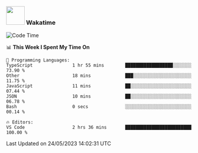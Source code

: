### <img src="https://media.giphy.com/media/VgCDAzcKvsR6OM0uWg/giphy.gif" width="50"> Wakatime

  <!--START_SECTION:waka-->
![Code Time](http://img.shields.io/badge/Code%20Time-1%2C411%20hrs%2052%20mins-blue)

📊 **This Week I Spent My Time On** 

```text
💬 Programming Languages: 
TypeScript               1 hr 55 mins        ██████████████████░░░░░░░   73.90 % 
Other                    18 mins             ███░░░░░░░░░░░░░░░░░░░░░░   11.75 % 
JavaScript               11 mins             ██░░░░░░░░░░░░░░░░░░░░░░░   07.44 % 
JSON                     10 mins             ██░░░░░░░░░░░░░░░░░░░░░░░   06.78 % 
Bash                     0 secs              ░░░░░░░░░░░░░░░░░░░░░░░░░   00.14 % 

🔥 Editors: 
VS Code                  2 hrs 36 mins       █████████████████████████   100.00 % 
```


 Last Updated on 24/05/2023 14:02:31 UTC
<!--END_SECTION:waka-->
